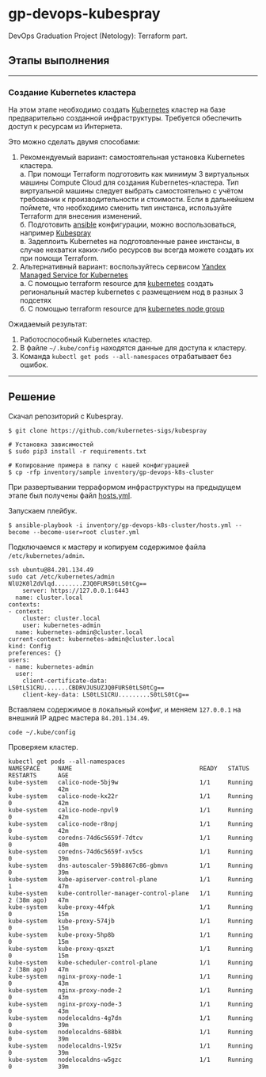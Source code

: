 # gp-devops-kubespray
DevOps Graduation Project (Netology): Terraform part.

## Этапы выполнения
---
### Создание Kubernetes кластера

На этом этапе необходимо создать [Kubernetes](https://kubernetes.io/ru/docs/concepts/overview/what-is-kubernetes/) кластер на базе предварительно созданной инфраструктуры.   Требуется обеспечить доступ к ресурсам из Интернета.

Это можно сделать двумя способами:

1. Рекомендуемый вариант: самостоятельная установка Kubernetes кластера.  
   а. При помощи Terraform подготовить как минимум 3 виртуальных машины Compute Cloud для создания Kubernetes-кластера. Тип виртуальной машины следует выбрать самостоятельно с учётом требовании к производительности и стоимости. Если в дальнейшем поймете, что необходимо сменить тип инстанса, используйте Terraform для внесения изменений.  
   б. Подготовить [ansible](https://www.ansible.com/) конфигурации, можно воспользоваться, например [Kubespray](https://kubernetes.io/docs/setup/production-environment/tools/kubespray/)  
   в. Задеплоить Kubernetes на подготовленные ранее инстансы, в случае нехватки каких-либо ресурсов вы всегда можете создать их при помощи Terraform.
2. Альтернативный вариант: воспользуйтесь сервисом [Yandex Managed Service for Kubernetes](https://cloud.yandex.ru/services/managed-kubernetes)  
  а. С помощью terraform resource для [kubernetes](https://registry.terraform.io/providers/yandex-cloud/yandex/latest/docs/resources/kubernetes_cluster) создать региональный мастер kubernetes с размещением нод в разных 3 подсетях      
  б. С помощью terraform resource для [kubernetes node group](https://registry.terraform.io/providers/yandex-cloud/yandex/latest/docs/resources/kubernetes_node_group)
  
Ожидаемый результат:

1. Работоспособный Kubernetes кластер.
2. В файле `~/.kube/config` находятся данные для доступа к кластеру.
3. Команда `kubectl get pods --all-namespaces` отрабатывает без ошибок.

---

## Решение

Скачал репозиторий с Kubespray.

```shell script
$ git clone https://github.com/kubernetes-sigs/kubespray

# Установка зависимостей
$ sudo pip3 install -r requirements.txt

# Копирование примера в папку с нашей конфигурацией
$ cp -rfp inventory/sample inventory/gp-devops-k8s-cluster
```


При развертывании терраформом инфраструктуры на предыдущем этапе был получены файл
[hosts.yml](./inventory/gp-devops-k8s-cluster/hosts.yml). 

Запускаем плейбук.

```shell
$ ansible-playbook -i inventory/gp-devops-k8s-cluster/hosts.yml --become --become-user=root cluster.yml

```

Подключаемся к мастеру и копируем содержимое файла `/etc/kubernetes/admin`.

```shell
ssh ubuntu@84.201.134.49
sudo cat /etc/kubernetes/admin
NlU2K0lZdVlqd........ZJQ0FURS0tLS0tCg==
    server: https://127.0.0.1:6443
  name: cluster.local
contexts:
- context:
    cluster: cluster.local
    user: kubernetes-admin
  name: kubernetes-admin@cluster.local
current-context: kubernetes-admin@cluster.local
kind: Config
preferences: {}
users:
- name: kubernetes-admin
  user:
    client-certificate-data: LS0tLS1CRU.......CBDRVJUSUZJQ0FURS0tLS0tCg==
    client-key-data: LS0tLS1CRU.........S0tLS0tCg==
```

Вставляем содержимое в локальный конфиг, и меняем `127.0.0.1` на внешний IP адрес мастера `84.201.134.49`.
```shell
code ~/.kube/config
```

Проверяем кластер.
```shell
kubectl get pods --all-namespaces
NAMESPACE     NAME                                    READY   STATUS    RESTARTS      AGE
kube-system   calico-node-5bj9w                       1/1     Running   0             42m
kube-system   calico-node-kx22r                       1/1     Running   0             42m
kube-system   calico-node-npvl9                       1/1     Running   0             42m
kube-system   calico-node-r8npj                       1/1     Running   0             42m
kube-system   coredns-74d6c5659f-7dtcv                1/1     Running   0             40m
kube-system   coredns-74d6c5659f-xv5cs                1/1     Running   0             39m
kube-system   dns-autoscaler-59b8867c86-gbmvn         1/1     Running   0             39m
kube-system   kube-apiserver-control-plane            1/1     Running   1             47m
kube-system   kube-controller-manager-control-plane   1/1     Running   2 (38m ago)   47m
kube-system   kube-proxy-44fpk                        1/1     Running   0             15m
kube-system   kube-proxy-574jb                        1/1     Running   0             15m
kube-system   kube-proxy-5hp8b                        1/1     Running   0             15m
kube-system   kube-proxy-qsxzt                        1/1     Running   0             15m
kube-system   kube-scheduler-control-plane            1/1     Running   2 (38m ago)   47m
kube-system   nginx-proxy-node-1                      1/1     Running   0             43m
kube-system   nginx-proxy-node-2                      1/1     Running   0             43m
kube-system   nginx-proxy-node-3                      1/1     Running   0             43m
kube-system   nodelocaldns-4g7dn                      1/1     Running   0             39m
kube-system   nodelocaldns-688bk                      1/1     Running   0             39m
kube-system   nodelocaldns-l925v                      1/1     Running   0             39m
kube-system   nodelocaldns-w5gzc                      1/1     Running   0             39m
```